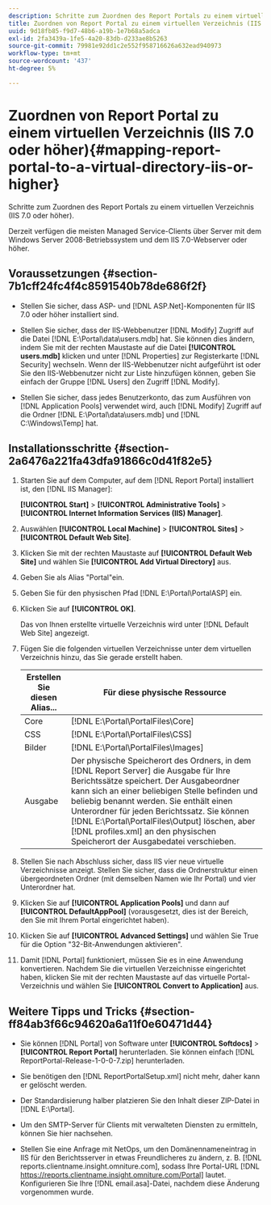 ```yaml
---
description: Schritte zum Zuordnen des Report Portals zu einem virtuellen Verzeichnis (IIS 7.0 oder höher).
title: Zuordnen von Report Portal zu einem virtuellen Verzeichnis (IIS 7.0 oder höher)
uuid: 9d18fb85-f9d7-48b6-a19b-1e7b68a5adca
exl-id: 2fa3439a-1fe5-4a20-83db-d233ae8b5263
source-git-commit: 79981e92dd1c2e552f958716626a632ead940973
workflow-type: tm+mt
source-wordcount: '437'
ht-degree: 5%

---
```


# Zuordnen von Report Portal zu einem virtuellen Verzeichnis (IIS 7.0 oder höher){#mapping-report-portal-to-a-virtual-directory-iis-or-higher}

Schritte zum Zuordnen des Report Portals zu einem virtuellen Verzeichnis (IIS 7.0 oder höher).

Derzeit verfügen die meisten Managed Service-Clients über Server mit dem Windows Server 2008-Betriebssystem und dem IIS 7.0-Webserver oder höher.

## Voraussetzungen {#section-7b1cff24fc4f4c8591540b78de686f2f}

* Stellen Sie sicher, dass ASP- und [!DNL ASP.Net]-Komponenten für IIS 7.0 oder höher installiert sind.
* Stellen Sie sicher, dass der IIS-Webbenutzer [!DNL Modify] Zugriff auf die Datei [!DNL E:\Portal\data\users.mdb] hat. Sie können dies ändern, indem Sie mit der rechten Maustaste auf die Datei **[!UICONTROL users.mdb]** klicken und unter [!DNL Properties] zur Registerkarte [!DNL Security] wechseln. Wenn der IIS-Webbenutzer nicht aufgeführt ist oder Sie den IIS-Webbenutzer nicht zur Liste hinzufügen können, geben Sie einfach der Gruppe [!DNL Users] den Zugriff [!DNL Modify].

* Stellen Sie sicher, dass jedes Benutzerkonto, das zum Ausführen von [!DNL Application Pools] verwendet wird, auch [!DNL Modify] Zugriff auf die Ordner [!DNL E:\Portal\data\users.mdb] und [!DNL C:\Windows\Temp\] hat.

## Installationsschritte {#section-2a6476a221fa43dfa91866c0d41f82e5}

1. Starten Sie auf dem Computer, auf dem [!DNL Report Portal] installiert ist, den [!DNL IIS Manager]:

   **[!UICONTROL Start]** > **[!UICONTROL Administrative Tools]** > **[!UICONTROL Internet Information Services (IIS) Manager]**.

1. Auswählen **[!UICONTROL Local Machine]** > **[!UICONTROL Sites]** > **[!UICONTROL Default Web Site]**.

1. Klicken Sie mit der rechten Maustaste auf **[!UICONTROL Default Web Site]** und wählen Sie **[!UICONTROL Add Virtual Directory]** aus.

1. Geben Sie als Alias &quot;Portal&quot;ein.
1. Geben Sie für den physischen Pfad [!DNL E:\Portal\PortalASP] ein.
1. Klicken Sie auf **[!UICONTROL OK]**.

   Das von Ihnen erstellte virtuelle Verzeichnis wird unter [!DNL Default Web Site] angezeigt.

1. Fügen Sie die folgenden virtuellen Verzeichnisse unter dem virtuellen Verzeichnis hinzu, das Sie gerade erstellt haben.

   | Erstellen Sie diesen Alias... | Für diese physische Ressource |
   |---|---|
   | Core | [!DNL E:\Portal\PortalFiles\Core] |
   | CSS | [!DNL E:\Portal\PortalFiles\CSS] |
   | Bilder | [!DNL E:\Portal\PortalFiles\Images] |
   | Ausgabe | Der physische Speicherort des Ordners, in dem [!DNL Report Server] die Ausgabe für Ihre Berichtssätze speichert. Der Ausgabeordner kann sich an einer beliebigen Stelle befinden und beliebig benannt werden. Sie enthält einen Unterordner für jeden Berichtssatz. Sie können [!DNL E:\Portal\PortalFiles\Output] löschen, aber [!DNL profiles.xml] an den physischen Speicherort der Ausgabedatei verschieben. |

1. Stellen Sie nach Abschluss sicher, dass IIS vier neue virtuelle Verzeichnisse anzeigt. Stellen Sie sicher, dass die Ordnerstruktur einen übergeordneten Ordner (mit demselben Namen wie Ihr Portal) und vier Unterordner hat.
1. Klicken Sie auf **[!UICONTROL Application Pools]** und dann auf **[!UICONTROL DefaultAppPool]** (vorausgesetzt, dies ist der Bereich, den Sie mit Ihrem Portal eingerichtet haben).

1. Klicken Sie auf **[!UICONTROL Advanced Settings]** und wählen Sie True für die Option &quot;32-Bit-Anwendungen aktivieren&quot;.
1. Damit [!DNL Portal] funktioniert, müssen Sie es in eine Anwendung konvertieren. Nachdem Sie die virtuellen Verzeichnisse eingerichtet haben, klicken Sie mit der rechten Maustaste auf das virtuelle Portal-Verzeichnis und wählen Sie **[!UICONTROL Convert to Application]** aus.

## Weitere Tipps und Tricks {#section-ff84ab3f66c94620a6a11f0e60471d44}

* Sie können [!DNL Portal] von Software unter **[!UICONTROL Softdocs]** > **[!UICONTROL Report Portal]** herunterladen. Sie können einfach [!DNL ReportPortal-Release-1-0-0-7.zip] herunterladen.

* Sie benötigen den [!DNL ReportPortalSetup.xml] nicht mehr, daher kann er gelöscht werden.
* Der Standardisierung halber platzieren Sie den Inhalt dieser ZIP-Datei in [!DNL E:\Portal].
* Um den SMTP-Server für Clients mit verwalteten Diensten zu ermitteln, können Sie hier nachsehen.
* Stellen Sie eine Anfrage mit NetOps, um den Domänennameneintrag in IIS für den Berichtsserver in etwas Freundlicheres zu ändern, z. B. [!DNL reports.clientname.insight.omniture.com], sodass Ihre Portal-URL [!DNL https://reports.clientname.insight.omniture.com/Portal] lautet. Konfigurieren Sie Ihre [!DNL email.asa]-Datei, nachdem diese Änderung vorgenommen wurde.
